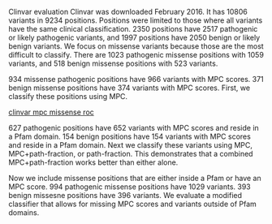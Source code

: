 Clinvar evaluation
Clinvar was downloaded February 2016. It has 10806 variants in 9234 positions. Positions were limited to those where all variants have the same clinical classification. 2350 positions have 2517 pathogenic or likely pathogenic variants, and 1997 positions have 2050 benign or likely benign variants. We focus on missense variants because those are the most difficult to classify. There are 1023 pathogenic missense positions with 1059 variants, and 518 benign missense positions with 523 variants.

934 missense pathogenic positions have 966 variants with MPC scores. 371 benign missense positions have 374 variants with MPC scores. First, we classify these positions using MPC.

[clinvar mpc missense roc](plots/clinvar_mis_mpc_roc.png)

627 pathogenic positions have 652 variants with MPC scores and reside in a Pfam domain. 154 benign positions have 154 variants with MPC scores and reside in a Pfam domain. Next we classify these variants using MPC, MPC+path-fraction, or path-fraction. This demonstrates that a combined MPC+path-fraction works better than either alone.

Now we include missense positions that are either inside a Pfam or have an MPC score. 994 pathogenic missense positions have 1029 variants. 393 benign missesne positions have 396 variants. We evaluate a modified classifier that allows for missing MPC scores and variants outside of Pfam domains.

